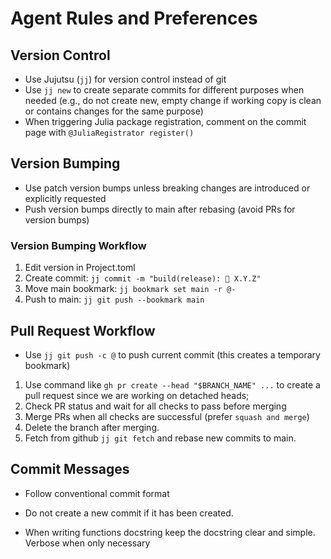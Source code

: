 # Agent Rules and Preferences

## Version Control

-   Use Jujutsu (`jj`) for version control instead of git
-   Use `jj new` to create separate commits for different purposes when needed (e.g., do not create new, empty change if working copy is clean or contains changes for the same purpose)
-   When triggering Julia package registration, comment on the commit page with `@JuliaRegistrator register()`

## Version Bumping

-   Use patch version bumps unless breaking changes are introduced or explicitly requested
-   Push version bumps directly to main after rebasing (avoid PRs for version bumps)

### Version Bumping Workflow

1. Edit version in Project.toml
2. Create commit: `jj commit -m "build(release): 🔖 X.Y.Z"`
3. Move main bookmark: `jj bookmark set main -r @-`
4. Push to main: `jj git push --bookmark main`

## Pull Request Workflow

-   Use `jj git push -c @` to push current commit (this creates a temporary bookmark)

1. Use command like `gh pr create --head "$BRANCH_NAME" ...` to create a pull request since we are working on detached heads;
2. Check PR status and wait for all checks to pass before merging
3. Merge PRs when all checks are successful (prefer `squash and merge`)
4. Delete the branch after merging.
5. Fetch from github `jj git fetch` and rebase new commits to main.

## Commit Messages

-   Follow conventional commit format

-   Do not create a new commit if it has been created.
- When writing functions docstring keep the docstring clear and simple. Verbose when only necessary